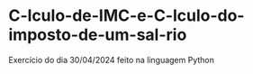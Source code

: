 # C-lculo-de-IMC-e-C-lculo-do-imposto-de-um-sal-rio
Exercício do dia 30/04/2024 feito na linguagem Python 

